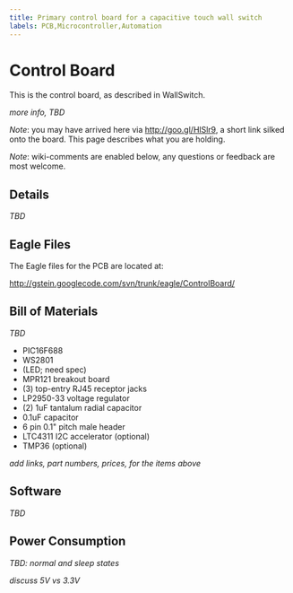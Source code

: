 ```yaml
---
title: Primary control board for a capacitive touch wall switch
labels: PCB,Microcontroller,Automation
---
```

# Control Board

This is the control board, as described in WallSwitch.

_more info, TBD_


*Note*: you may have arrived here via http://goo.gl/HlSlr9, a short link silked onto the board. This page describes what you are holding.

*Note*: wiki-comments are enabled below, any questions or feedback are most welcome.

## Details

_TBD_

## Eagle Files

The Eagle files for the PCB are located at:

http://gstein.googlecode.com/svn/trunk/eagle/ControlBoard/

## Bill of Materials

_TBD_

* PIC16F688
* WS2801
* (LED; need spec)
* MPR121 breakout board
* (3) top-entry RJ45 receptor jacks
* LP2950-33 voltage regulator
* (2) 1uF tantalum radial capacitor
* 0.1uF capacitor
* 6 pin 0.1" pitch male header
* LTC4311 I2C accelerator (optional)
* TMP36 (optional)

_add links, part numbers, prices, for the items above_

## Software

_TBD_

## Power Consumption

_TBD: normal and sleep states_

_discuss 5V vs 3.3V_
